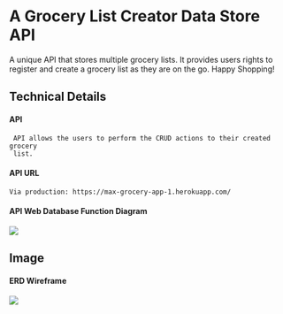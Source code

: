 # A Grocery List Creator Data Store API
  A unique API that stores multiple grocery lists. It provides users rights to
  register and create a grocery list as they are on the go. Happy Shopping!
  ## Technical Details
  #### API
     API allows the users to perform the CRUD actions to their created grocery
     list.
  #### API URL
    Via production: https://max-grocery-app-1.herokuapp.com/
  #### API Web Database Function Diagram
  ![](https://www.bhupeshpadiyar.com/uploads/spring-boot-mongodb-application.png)
  ## Image
  #### ERD Wireframe
![](https://media.git.generalassemb.ly/user/30432/files/dc933e80-f7b5-11ea-802c-e40fb23f54e3)
